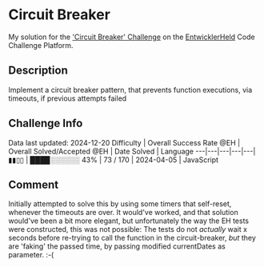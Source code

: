 # Circuit Breaker

My solution for the ['Circuit Breaker' Challenge](https://platform.entwicklerheld.de/challenge/circuit-breaker?technology=JavaScript) on the [EntwicklerHeld](https://platform.entwicklerheld.de/) Code Challenge Platform.

## Description
Implement a circuit breaker pattern, that prevents function executions, via timeouts, if previous attempts failed

## Challenge Info
Data last updated: 2024-12-20
Difficulty | Overall Success Rate @EH | Overall Solved/Accepted @EH | Date Solved | Language
---|---|---|---|---|
▮▮▯▯ | ████░░░░░░ 43% | 73 / 170 | 2024-04-05 | JavaScript

## Comment
Initially attempted to solve this by using some timers that self-reset, whenever the timeouts are over. It would've worked, and that solution would've been a bit more elegant, but unfortunately the way the EH tests were constructed, this was not possible: The tests do not *actually* wait x seconds before re-trying to call the function in the circuit-breaker, *but* they are 'faking' the passed time, by passing modified currentDates as parameter. :-(